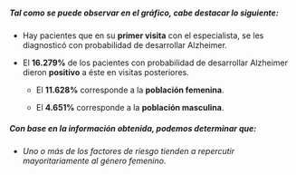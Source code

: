 ##### Tal como se puede observar en el gráfico, cabe destacar lo siguiente:

* Hay pacientes que en su **primer visita** con el especialista, se les diagnosticó con probabilidad de desarrollar Alzheimer.

* El **16.279%** de los pacientes con probabilidad de desarrollar Alzheimer dieron **positivo** a éste en visitas posteriores.

    * El **11.628%** corresponde a la **población femenina**.

    * El **4.651%** corresponde a la **población masculina**.
    
##### Con base en la información obtenida, podemos determinar que:

* _Uno o más de los factores de riesgo tienden a repercutir mayoritariamente al género femenino_.